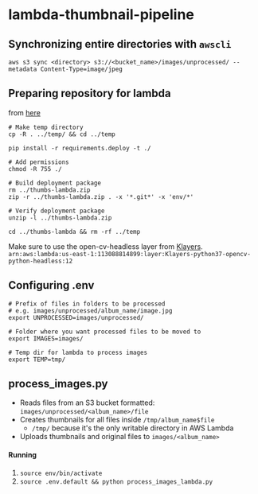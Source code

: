 # lambda-thumbnail-pipeline

## Synchronizing entire directories with `awscli`
`aws s3 sync <directory> s3://<bucket_name>/images/unprocessed/ --metadata Content-Type=image/jpeg`

## Preparing repository for lambda
from [here](https://aws.amazon.com/premiumsupport/knowledge-center/build-python-lambda-deployment-package/)
```
# Make temp directory
cp -R . ../temp/ && cd ../temp

pip install -r requirements.deploy -t ./

# Add permissions
chmod -R 755 ./

# Build deployment package
rm ../thumbs-lambda.zip
zip -r ../thumbs-lambda.zip . -x '*.git*' -x 'env/*'

# Verify deployment package
unzip -l ../thumbs-lambda.zip

cd ../thumbs-lambda && rm -rf ../temp
```
Make sure to use the open-cv-headless layer from [Klayers](https://github.com/keithrozario/Klayers/blob/master/deployments/python3.7/arns/us-east-1.csv).
`arn:aws:lambda:us-east-1:113088814899:layer:Klayers-python37-opencv-python-headless:12`

## Configuring .env
```
# Prefix of files in folders to be processed
# e.g. images/unprocessed/album_name/image.jpg
export UNPROCESSED=images/unprocessed/

# Folder where you want processed files to be moved to
export IMAGES=images/

# Temp dir for lambda to process images
export TEMP=tmp/
```

## process_images.py
- Reads files from an S3 bucket formatted: `images/unprocessed/<album_name>/file`
- Creates thumbnails for all files inside `/tmp/album_name$file`
    - `/tmp/` because it's the only writable directory in AWS Lambda
- Uploads thumbnails and original files to `images/<album_name>`

#### Running
1. `source env/bin/activate`
1. `source .env.default && python process_images_lambda.py`
